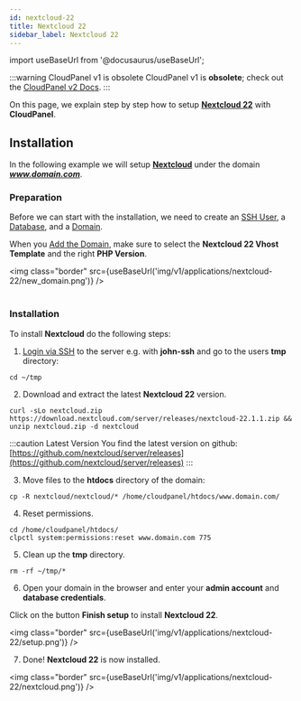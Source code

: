 ```yaml
---
id: nextcloud-22
title: Nextcloud 22
sidebar_label: Nextcloud 22
---
```


import useBaseUrl from '@docusaurus/useBaseUrl';

:::warning CloudPanel v1 is obsolete
CloudPanel v1 is **obsolete**; check out the [CloudPanel v2 Docs](https://www.cloudpanel.io/docs/v2/introduction/).
:::

On this page, we explain step by step how to setup **[Nextcloud 22](https://nextcloud.com/)** with **CloudPanel**.

## Installation

In the following example we will setup **[Nextcloud](https://nextcloud.com/)** under the domain ***www.domain.com***.

### Preparation

Before we can start with the installation, we need to create an [SSH User](../frontend-area/users#adding-a-user), a [Database](../frontend-area/databases#adding-a-database), and a [Domain](../frontend-area/domains#adding-a-domain).

When you [Add the Domain](../frontend-area/domains#adding-a-domain), make sure to select the **Nextcloud 22 Vhost Template** and the right **PHP Version**.

<img class="border" src={useBaseUrl('img/v1/applications/nextcloud-22/new_domain.png')} /> <br /><br />

### Installation

To install **Nextcloud** do the following steps:

1. [Login via SSH](../frontend-area/users#ssh-login) to the server e.g. with **john-ssh** and go to the users **tmp** directory:

```
cd ~/tmp
```

2. Download and extract the latest **Nextcloud 22** version.

```
curl -sLo nextcloud.zip https://download.nextcloud.com/server/releases/nextcloud-22.1.1.zip && unzip nextcloud.zip -d nextcloud
```

:::caution Latest Version
You find the latest version on github: [https://github.com/nextcloud/server/releases](https://github.com/nextcloud/server/releases)
:::

3. Move files to the **htdocs** directory of the domain:

```
cp -R nextcloud/nextcloud/* /home/cloudpanel/htdocs/www.domain.com/
```

4. Reset permissions.

```
cd /home/cloudpanel/htdocs/
clpctl system:permissions:reset www.domain.com 775
```

5. Clean up the **tmp** directory.

```
rm -rf ~/tmp/*
```

6. Open your domain in the browser and enter your **admin account** and **database credentials**.

Click on the button **Finish setup** to install **Nextcloud 22**.

<img class="border" src={useBaseUrl('img/v1/applications/nextcloud-22/setup.png')} />

7. Done! **Nextcloud 22** is now installed.

<img class="border" src={useBaseUrl('img/v1/applications/nextcloud-22/nextcloud.png')} />



